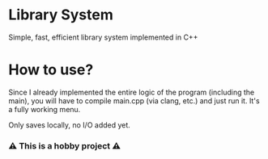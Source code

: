 # Library System

Simple, fast, efficient library system implemented in C++

# How to use?

Since I already implemented the entire logic of the program (including the main), you will have to compile main.cpp (via clang, etc.) and just run it. It's a fully working menu.

Only saves locally, no I/O added yet.

### :warning: This is a hobby project :warning:
